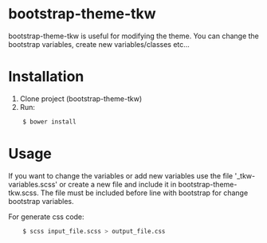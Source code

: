 # bootstrap-theme-tkw

bootstrap-theme-tkw is useful for modifying the theme. You can change the bootstrap variables, create new variables/classes etc...

# Installation

1. Clone project (bootstrap-theme-tkw)
2. Run:
    
```sh
    $ bower install
```

# Usage
If you want to change the variables or add new variables use the file '_tkw-variables.scss' or create a new file and include it in bootstrap-theme-tkw.scss. The file must be included before line with bootstrap for change bootstrap variables.

For generate css code:
    
```sh
    $ scss input_file.scss > output_file.css 
```
